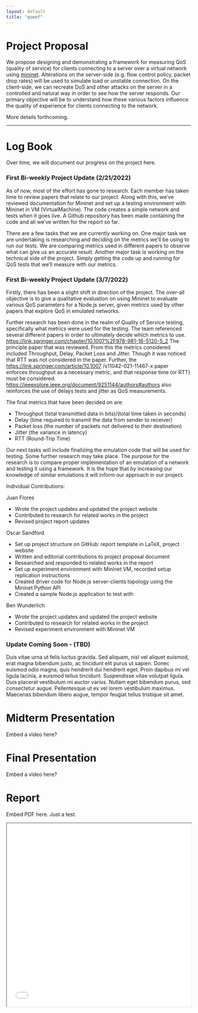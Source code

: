```yaml
---
layout: default
title: "qoemf"
---
```


# Project Proposal

We propose designing and demonstrating a framework for measuring QoS (quality of service) for clients connecting to a server over a virtual 
network using [mininet](http://mininet.org/). Alterations on the server-side (e.g. flow control policy, packet drop rates) will be used to simulate 
load or unstable connection. On the client-side, we can recreate DoS and other attacks on the server in a controlled and natural way in order to 
see how the server responds. Our primary objective will be to understand how these various factors influence the quality of experience for clients 
connecting to the network. 

More details forthcoming.


* * *

# Log Book

Over time, we will document our progress on the project here.


### First Bi-weekly Project Update (2/21/2022)

As  of now, most of the  effort has gone to research. Each member has taken time to review papers that relate to our project. Along with this, we’ve reviewed documentation for Mininet and set up a testing environment with Mininet in VM (VirtualMachine). The code creates a simple network and tests when it goes live. A Github repository has been made containing the code and all we’ve written for the report so far.

There are a few tasks that we are currently working on. One major task we are undertaking is researching and deciding on the metrics we’ll be using to run our tests. We are comparing metrics used in different papers to observe what can give us an accurate result. Another major task is working on the technical side of the project. Simply getting the code up and running for QoS tests that we’ll measure with our metrics.

### First Bi-weekly Project Update (3/7/2022)

Firstly, there has been a slight shift in direction of the project. The over-all objective is to give a qualitative evaluation on using Mininet to evaluate various QoS parameters for
a Node.js server, given metrics used by other papers that explore QoS in emulated networks.

Further research has been done in the realm of Quality of Service testing, specifically what metrics were used for the testing. The team referenced several different papers in 
order to ultimately decide which metrics to use. https://link.springer.com/chapter/10.1007%2F978-981-16-5120-5_2 The principle paper that was reviewed. From this the metrics 
considered included Throughput, Delay, Packet Loss and Jitter. Though it was noticed that RTT was not considered in the paper. Further, the https://link.springer.com/article/10.1007
/s11042-021-11467-x paper enforces throughput as a necessary metric, and that response time (or RTT) must be considered. https://ieeexplore.ieee.org/document/9251144/authors#authors 
also reinforces the use of delays tests and jitter as QoS measurements.   

The final metrics that have been decided on are: 

- Throughput (total transmitted data in bits)/(total time taken in seconds)
- Delay (time required to transmit the data from sender to receiver)
- Packet loss (the number of packets not delivered to their destination)
- Jitter (the variance in latency)
- RTT (Round-Trip Time)

Our next tasks will include finalizing the emulation code that will be used for testing. Some further research may take place. The purpose for the research is to compare proper 
implementation of an emulation of a network and testing it using a framework. It is the hope that by increasing our knowledge of similar emulations it will inform our approach in our 
project. 

Individual Contributions:

Juan Flores
- Wrote the project updates and updated the project website
- Contributed to research for related works in the project
- Revised project report updates 

Oscar Sandford
- Set up project structure on GitHub: report template in LaTeX, project website
- Written and editorial contributions to project proposal document
- Researched and responded to related works in the report
- Set up experiment environment with Mininet VM, recorded setup replication instructions
- Created driver code for Node.js server-clients topology using the Mininet Python API
- Created a sample Node.js application to test with

Ben Wunderlich
- Wrote the project updates and updated the project website
- Contributed to research for related works in the project
- Revised experiment environment with Mininet VM

### Update Coming Soon - (TBD)

Duis vitae urna ut felis luctus gravida. Sed aliquam, nisl vel aliquet euismod, erat magna bibendum justo, ac tincidunt elit purus ut sapien. Donec euismod odio magna, quis hendrerit dui hendrerit eget. Proin dapibus mi vel ligula lacinia, a euismod tellus tincidunt. Suspendisse vitae volutpat ligula. Duis placerat vestibulum mi auctor varius. Nullam eget bibendum purus, sed consectetur augue. Pellentesque ut ex vel lorem vestibulum maximus. Maecenas bibendum libero augue, tempor feugiat tellus tristique sit amet.


# Midterm Presentation

Embed a video here?

# Final Presentation

Embed a video here?


# Report 

Embed PDF here. Just a test.
<iframe src="../report/report.pdf" width="100%" height="500px"></iframe>

